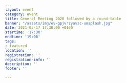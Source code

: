```yaml
---
layout: event
category: event
title: General Meeting 2020 followed by a round-table
banner: "/assets/img/ev-gpjvrzyavzc-unsplash.jpg"
date: 2021-03-17 17:30:00 +0100
startime: '17:30'
endtime: '19:00'
tags:
- featured
location: ''
registration: ''
registration-info: ''
description: ''
footer: ''

---
```

